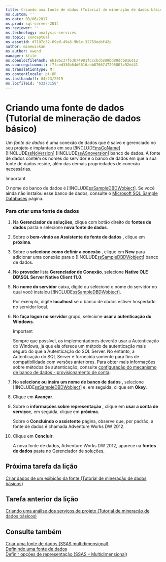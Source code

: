 ```yaml
---
title: Criando uma fonte de dados (Tutorial de mineração de dados básico) | Microsoft Docs
ms.custom: ''
ms.date: 03/06/2017
ms.prod: sql-server-2014
ms.reviewer: ''
ms.technology: analysis-services
ms.topic: conceptual
ms.assetid: d7107c32-69ed-49a8-9b6e-32753eebf42c
author: minewiskan
ms.author: owend
manager: kfile
ms.openlocfilehash: eb18bc37f63b74981fcccbcb889bd80dcb816d12
ms.sourcegitcommit: f7fced330b64d6616aeb8766747295807c92dd41
ms.translationtype: MT
ms.contentlocale: pt-BR
ms.lasthandoff: 04/23/2019
ms.locfileid: "63273158"
---
```

# <a name="creating-a-data-source-basic-data-mining-tutorial"></a>Criando uma fonte de dados (Tutorial de mineração de dados básico)
  Um *fonte de dados* é uma conexão de dados que é salvo e gerenciado no seu projeto e implantado em seu [!INCLUDE[msCoName](../includes/msconame-md.md)] [!INCLUDE[ssNoVersion](../includes/ssnoversion-md.md)] [!INCLUDE[ssASnoversion](../includes/ssasnoversion-md.md)] banco de dados. A fonte de dados contém os nomes do servidor e o banco de dados em que a sua fonte de dados reside, além das demais propriedades de conexão necessárias.  
  
> [!IMPORTANT]  
>  O nome do banco de dados é [!INCLUDE[ssSampleDBDWobject](../includes/sssampledbdwobject-md.md)]. Se você ainda não instalou esse banco de dados, consulte o [Microsoft SQL Sample Databases](https://go.microsoft.com/fwlink/?LinkId=88417) página.  
  
### <a name="to-create-a-data-source"></a>Para criar uma fonte de dados  
  
1.  Na **Gerenciador de soluções**, clique com botão direito do **fontes de dados** pasta e selecione **nova fonte de dados**.  
  
2.  Sobre o **bem-vindo ao Assistente de fonte de dados** , clique em **próxima**.  
  
3.  Sobre o **selecione como definir a conexão** , clique em **New** para adicionar uma conexão para o [!INCLUDE[ssSampleDBDWobject](../includes/sssampledbdwobject-md.md)] banco de dados.  
  
4.  No **provedor** lista **Gerenciador de Conexão**, selecione **Native OLE DB\SQL Server Native Client 11.0**.  
  
5.  No **nome do servidor** caixa, digite ou selecione o nome do servidor no qual você instalou [!INCLUDE[ssSampleDBDWobject](../includes/sssampledbdwobject-md.md)].  
  
     Por exemplo, digite **localhost** se o banco de dados estiver hospedado no servidor local.  
  
6.  No **faça logon no servidor** grupo, selecione **usar a autenticação do Windows**.  
  
    > [!IMPORTANT]  
    >  Sempre que possível, os implementadores deverão usar a Autenticação do Windows, já que ela oferece um método de autenticação mais seguro do que a Autenticação do SQL Server. No entanto, a Autenticação do SQL Server é fornecida somente para fins de compatibilidade com versões anteriores. Para obter mais informações sobre métodos de autenticação, consulte [configuração do mecanismo de banco de dados - provisionamento de conta](../../2014/sql-server/install/database-engine-configuration-account-provisioning.md).  
  
7.  No **selecione ou insira um nome de banco de dados** , selecione [!INCLUDE[ssSampleDBDWobject](../includes/sssampledbdwobject-md.md)] e, em seguida, clique em **Okey**.  
  
8.  Clique em **Avançar**.  
  
9. Sobre o **informações sobre representação** , clique em **usar a conta de serviço**e, em seguida, clique em **próxima**.  
  
     Sobre o **Concluindo o assistente** página, observe que, por padrão, a fonte de dados é chamada Adventure Works DW 2012.  
  
10. Clique em **Concluir**.  
  
     A nova fonte de dados, Adventure Works DW 2012, aparece na **fontes de dados** pasta no Gerenciador de soluções.  
  
## <a name="next-task-in-lesson"></a>Próxima tarefa da lição  
 [Criar dados de um exibição da fonte &#40;Tutorial de mineração de dados básicos&#41;](../../2014/tutorials/creating-a-data-source-view-basic-data-mining-tutorial.md)  
  
## <a name="previous-task-in-lesson"></a>Tarefa anterior da lição  
 [Criando uma análise dos serviços de projeto &#40;Tutorial de mineração de dados básicos&#41;](../../2014/tutorials/creating-an-analysis-services-project-basic-data-mining-tutorial.md)  
  
## <a name="see-also"></a>Consulte também  
 [Criar uma fonte de dados &#40;SSAS multidimensional&#41;](../analysis-services/multidimensional-models/create-a-data-source-ssas-multidimensional.md)   
 [Definindo uma fonte de dados](../analysis-services/lesson-1-2-defining-a-data-source.md)   
 [Definir opções de representação &#40;SSAS – Multidimensional&#41;](../analysis-services/multidimensional-models/set-impersonation-options-ssas-multidimensional.md)  
  
  
